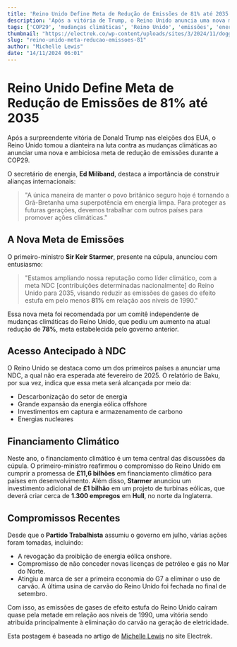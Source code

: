```yaml
---
title: 'Reino Unido Define Meta de Redução de Emissões de 81% até 2035'
description: 'Após a vitória de Trump, o Reino Unido anuncia uma nova meta climática de 81% de redução das emissões até 2035, consolidando sua posição de liderança na COP29.'
tags: ['COP29', 'mudanças climáticas', 'Reino Unido', 'emissões', 'energia limpa']
thumbnail: "https://electrek.co/wp-content/uploads/sites/3/2024/11/doggerbank-15.jpg?quality=82&strip=all&w=1600"
slug: "reino-unido-meta-reducao-emissoes-81"
author: "Michelle Lewis"
date: "14/11/2024 06:01"
---
```


# Reino Unido Define Meta de Redução de Emissões de 81% até 2035

Após a surpreendente vitória de Donald Trump nas eleições dos EUA, o Reino Unido tomou a dianteira na luta contra as mudanças climáticas ao anunciar uma nova e ambiciosa meta de redução de emissões durante a COP29.

O secretário de energia, **Ed Miliband**, destaca a importância de construir alianças internacionais:

> "A única maneira de manter o povo britânico seguro hoje é tornando a Grã-Bretanha uma superpotência em energia limpa. Para proteger as futuras gerações, devemos trabalhar com outros países para promover ações climáticas."

## A Nova Meta de Emissões
O primeiro-ministro **Sir Keir Starmer**, presente na cúpula, anunciou com entusiasmo:
  
> "Estamos ampliando nossa reputação como líder climático, com a meta NDC [contribuições determinadas nacionalmente] do Reino Unido para 2035, visando reduzir as emissões de gases do efeito estufa em pelo menos **81%** em relação aos níveis de 1990."

Essa nova meta foi recomendada por um comitê independente de mudanças climáticas do Reino Unido, que pediu um aumento na atual redução de **78%**, meta estabelecida pelo governo anterior.

## Acesso Antecipado à NDC
O Reino Unido se destaca como um dos primeiros países a anunciar uma NDC, a qual não era esperada até fevereiro de 2025. O relatório de Baku, por sua vez, indica que essa meta será alcançada por meio da:
- Descarbonização do setor de energia
- Grande expansão da energia eólica offshore
- Investimentos em captura e armazenamento de carbono
- Energias nucleares

## Financiamento Climático
Neste ano, o financiamento climático é um tema central das discussões da cúpula. O primeiro-ministro reafirmou o compromisso do Reino Unido em cumprir a promessa de **£11,6 bilhões** em financiamento climático para países em desenvolvimento. Além disso, **Starmer** anunciou um investimento adicional de **£1 bilhão** em um projeto de turbinas eólicas, que deverá criar cerca de **1.300 empregos** em **Hull**, no norte da Inglaterra.

## Compromissos Recentes
Desde que o **Partido Trabalhista** assumiu o governo em julho, várias ações foram tomadas, incluindo:
- A revogação da proibição de energia eólica onshore.
- Compromisso de não conceder novas licenças de petróleo e gás no Mar do Norte.
- Atingiu a marca de ser a primeira economia do G7 a eliminar o uso de carvão. A última usina de carvão do Reino Unido foi fechada no final de setembro.

Com isso, as emissões de gases de efeito estufa do Reino Unido caíram quase pela metade em relação aos níveis de 1990, uma vitória sendo atribuída principalmente à eliminação do carvão na geração de eletricidade.

Esta postagem é baseada no artigo de [Michelle Lewis](https://electrek.co/2024/11/13/uk-81-percent-emissions-cut-target-cop29-trump-win/) no site Electrek.